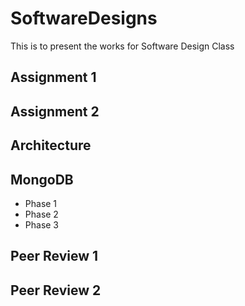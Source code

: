 # SoftwareDesigns
This is to present the works for Software Design Class
## Assignment 1
## Assignment 2
## Architecture

## MongoDB
 - Phase 1
 - Phase 2
 - Phase 3
## Peer Review 1

## Peer Review 2
